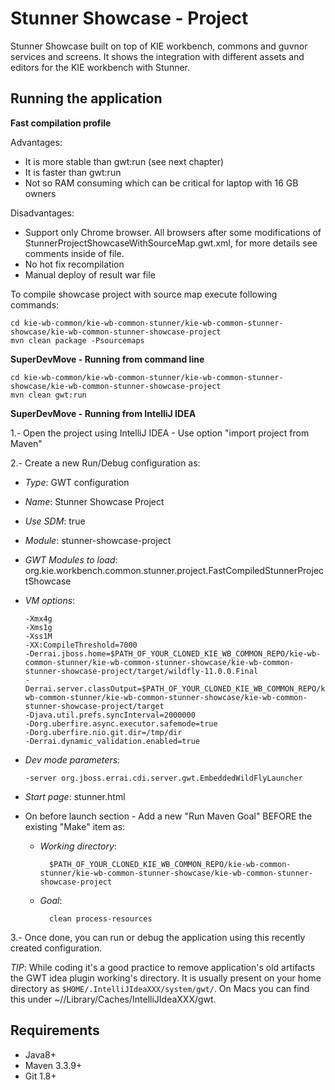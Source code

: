 Stunner Showcase - Project
==========================

Stunner Showcase built on top of KIE workbench, commons and guvnor services and screens. It shows the integration with different assets and editors for the KIE workbench with Stunner.                                            

Running the application
-----------------------

**Fast compilation profile**

Advantages:
- It is more stable than gwt:run (see next chapter)
- It is faster than gwt:run
- Not so RAM consuming which can be critical for laptop with 16 GB owners

Disadvantages:
- Support only Chrome browser. All browsers after some modifications of StunnerProjectShowcaseWithSourceMap.gwt.xml, for more details see comments inside of file.
- No hot fix recompilation
- Manual deploy of result war file

To compile showcase project with source map execute following commands:
    
    cd kie-wb-common/kie-wb-common-stunner/kie-wb-common-stunner-showcase/kie-wb-common-stunner-showcase-project
    mvn clean package -Psourcemaps

**SuperDevMove - Running from command line**                                          

    cd kie-wb-common/kie-wb-common-stunner/kie-wb-common-stunner-showcase/kie-wb-common-stunner-showcase-project
    mvn clean gwt:run

**SuperDevMove - Running from IntelliJ IDEA**                                          

1.- Open the project using IntelliJ IDEA - Use option "import project from Maven"                 
  
2.- Create a new Run/Debug configuration as:                
  - *Type*: GWT configuration                  
  - *Name*: Stunner Showcase Project                     
  - *Use SDM*: true                  
  - *Module*: stunner-showcase-project             
  - *GWT Modules to load*: org.kie.workbench.common.stunner.project.FastCompiledStunnerProjectShowcase             
  - *VM options*: 
        
        -Xmx4g
        -Xms1g
        -Xss1M
        -XX:CompileThreshold=7000
        -Derrai.jboss.home=$PATH_OF_YOUR_CLONED_KIE_WB_COMMON_REPO/kie-wb-common-stunner/kie-wb-common-stunner-showcase/kie-wb-common-stunner-showcase-project/target/wildfly-11.0.0.Final
        -Derrai.server.classOutput=$PATH_OF_YOUR_CLONED_KIE_WB_COMMON_REPO/kie-wb-common-stunner/kie-wb-common-stunner-showcase/kie-wb-common-stunner-showcase-project/target
        -Djava.util.prefs.syncInterval=2000000
        -Dorg.uberfire.async.executor.safemode=true
        -Dorg.uberfire.nio.git.dir=/tmp/dir
        -Derrai.dynamic_validation.enabled=true
                      
  - *Dev mode parameters*: 
        
        -server org.jboss.errai.cdi.server.gwt.EmbeddedWildFlyLauncher
                      
  - *Start page*: stunner.html                  
  
  - On before launch section - Add a new "Run Maven Goal" BEFORE the existing "Make" item as:                
    - *Working directory*: 
        
            $PATH_OF_YOUR_CLONED_KIE_WB_COMMON_REPO/kie-wb-common-stunner/kie-wb-common-stunner-showcase/kie-wb-common-stunner-showcase-project
                          
    - *Goal*: 
        
            clean process-resources                 
  
3.- Once done, you can run or debug the application using this recently created configuration.                   
  
*TIP*: While coding it's a good practice to remove application's old artifacts the GWT idea plugin working's directory. It is usually present on your home directory as `$HOME/.IntelliJIdeaXXX/system/gwt/`. On Macs you can find this under ~//Library/Caches/IntelliJIdeaXXX/gwt.

Requirements
------------
* Java8+          
* Maven 3.3.9+       
* Git 1.8+        
